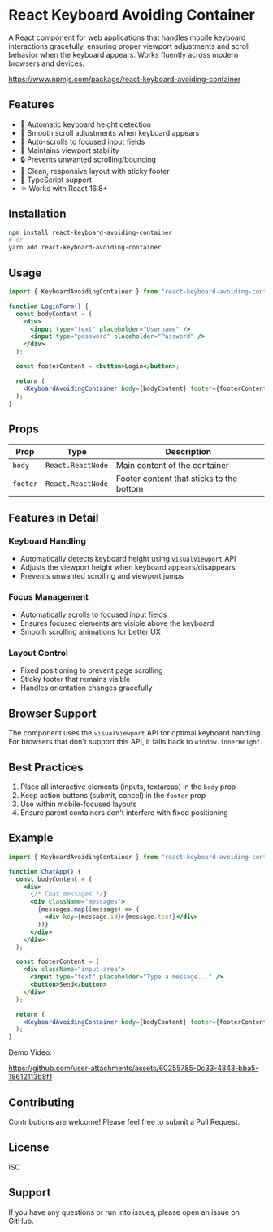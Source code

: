 # React Keyboard Avoiding Container

A React component for web applications that handles mobile keyboard interactions gracefully, ensuring proper viewport adjustments and scroll behavior when the keyboard appears. Works fluently across modern browsers and devices.

https://www.npmjs.com/package/react-keyboard-avoiding-container

## Features

- 📱 Automatic keyboard height detection
- 🔄 Smooth scroll adjustments when keyboard appears
- 🎯 Auto-scrolls to focused input fields
- 📍 Maintains viewport stability
- 🔒 Prevents unwanted scrolling/bouncing
- 🎨 Clean, responsive layout with sticky footer
- 💪 TypeScript support
- ⚛️ Works with React 16.8+

## Installation

```bash
npm install react-keyboard-avoiding-container
# or
yarn add react-keyboard-avoiding-container
```

## Usage

```jsx
import { KeyboardAvoidingContainer } from "react-keyboard-avoiding-container";

function LoginForm() {
  const bodyContent = (
    <div>
      <input type="text" placeholder="Username" />
      <input type="password" placeholder="Password" />
    </div>
  );

  const footerContent = <button>Login</button>;

  return (
    <KeyboardAvoidingContainer body={bodyContent} footer={footerContent} />
  );
}
```

## Props

| Prop     | Type              | Description                              |
| -------- | ----------------- | ---------------------------------------- |
| `body`   | `React.ReactNode` | Main content of the container            |
| `footer` | `React.ReactNode` | Footer content that sticks to the bottom |

## Features in Detail

### Keyboard Handling

- Automatically detects keyboard height using `visualViewport` API
- Adjusts the viewport height when keyboard appears/disappears
- Prevents unwanted scrolling and viewport jumps

### Focus Management

- Automatically scrolls to focused input fields
- Ensures focused elements are visible above the keyboard
- Smooth scrolling animations for better UX

### Layout Control

- Fixed positioning to prevent page scrolling
- Sticky footer that remains visible
- Handles orientation changes gracefully

## Browser Support

The component uses the `visualViewport` API for optimal keyboard handling. For browsers that don't support this API, it falls back to `window.innerHeight`.

## Best Practices

1. Place all interactive elements (inputs, textareas) in the `body` prop
2. Keep action buttons (submit, cancel) in the `footer` prop
3. Use within mobile-focused layouts
4. Ensure parent containers don't interfere with fixed positioning

## Example

```jsx
import { KeyboardAvoidingContainer } from "react-keyboard-avoiding-container";

function ChatApp() {
  const bodyContent = (
    <div>
      {/* Chat messages */}
      <div className="messages">
        {messages.map((message) => (
          <div key={message.id}>{message.text}</div>
        ))}
      </div>
    </div>
  );

  const footerContent = (
    <div className="input-area">
      <input type="text" placeholder="Type a message..." />
      <button>Send</button>
    </div>
  );

  return (
    <KeyboardAvoidingContainer body={bodyContent} footer={footerContent} />
  );
}
```
Demo Video:

https://github.com/user-attachments/assets/60255785-0c33-4843-bba5-18612113b8f1


## Contributing

Contributions are welcome! Please feel free to submit a Pull Request.

## License

ISC

## Support

If you have any questions or run into issues, please open an issue on GitHub.
